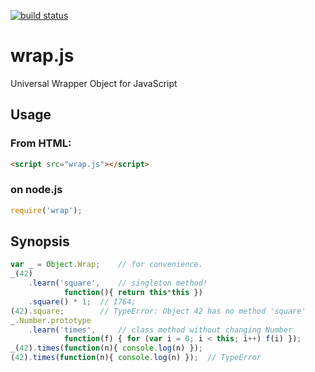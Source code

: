 [![build status](https://secure.travis-ci.org/dankogai/js-wrap.png)](http://travis-ci.org/dankogai/js-wrap)

wrap.js
=======

Universal Wrapper Object for JavaScript

Usage
-----

### From HTML:

````html
<script src="wrap.js"></script>
````

### on node.js

````javascript
require('wrap');
````


Synopsis
--------

````javascript
var _ = Object.Wrap;	// for convenience.
_(42)
	.learn('square',	// singleton method!
			function(){ return this*this })
	.square() * 1;	// 1764;
(42).square;		// TypeError: Object 42 has no method 'square'
_.Number.prototype
	.learn('times',		// class method without changing Number
			function(f) { for (var i = 0; i < this; i++) f(i) });
_(42).times(function(n){ console.log(n) });
(42).times(function(n){ console.log(n) });	// TypeError

````
